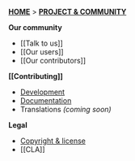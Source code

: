 **[HOME](Home)** > **[PROJECT & COMMUNITY](SnowPlow-project-and-community)**

**Our community**
- [[Talk to us]]  
- [[Our users]]  
- [[Our contributors]] 

**[[Contributing]]** 
- [Development](Contributing-to-development)
- [Documentation](Contributing-to-documentation)
- Translations _(coming soon)_

**Legal**  
- [Copyright & license](Copyright-and-license)  
- [[CLA]]
